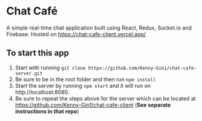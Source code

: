 # Chat Café
A simple real-time chat application built using React, Redux, Socket.io and Firebase. Hosted on https://chat-cafe-client.vercel.app/


## To start this app
1. Start with running `git clone https://github.com/Kenny-Gin1/chat-cafe-server.git`
2. Be sure to be in the root folder and then run `npm install`
3. Start the server by running `npm start` and it will run on http://localhost:8080.
4. Be sure to repeat the steps above for the server which can be located at https://github.com/Kenny-Gin1/chat-cafe-client (**See separate instructions in that repo**)

